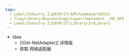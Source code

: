 ```yaml
---
tags:
  - Label/Industry-工业科学/IT/APP/Command/Cmdlet
  - flag/Library/BusinessLogicLayer/Implement__/OS_API
  - Label/Industry-工业科学/IT/Library/3rdLibrary
---
```


- Idea
    - [[Get-NetAdapter]] 详情版
    - 获取 网络适配器
